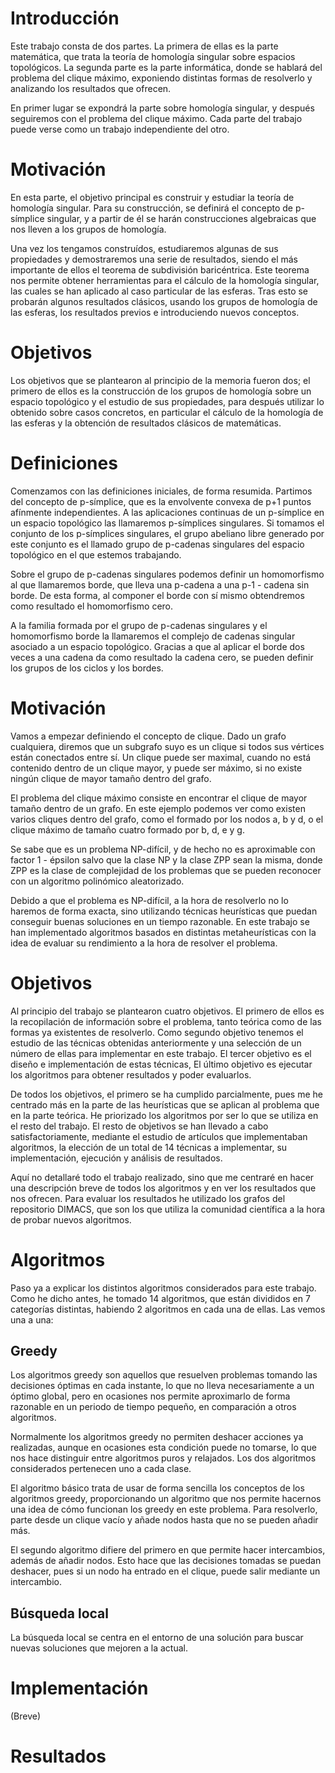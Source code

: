 ---
---

# Introducción

Este trabajo consta de dos partes. La primera de ellas es la parte matemática,
que trata la teoría de homología singular sobre espacios topológicos. La segunda
parte es la parte informática, donde se hablará del problema del clique máximo,
exponiendo distintas formas de resolverlo y analizando los resultados que ofrecen.

En primer lugar se expondrá la parte sobre homología singular, y después seguiremos
con el problema del clique máximo. Cada parte del trabajo puede verse como un trabajo
independiente del otro.

<!---
Homología Singular.
--->


# Motivación

En esta parte, el objetivo principal es construir y estudiar la teoría de homología singular.
Para su construcción, se definirá el concepto de p-símplice singular, y a partir de él se
harán construcciones algebraicas que nos lleven a los grupos de homología.


Una vez los tengamos construídos, estudiaremos algunas de sus propiedades
y demostraremos una serie de resultados, siendo el más importante de ellos el teorema de subdivisión
baricéntrica. Este teorema nos permite obtener herramientas para el cálculo de la homología singular,
las cuales se han aplicado al caso particular de las esferas. Tras esto se probarán algunos resultados
clásicos, usando los grupos de homología de las esferas, los resultados previos e introduciendo
nuevos conceptos.

# Objetivos

Los objetivos que se plantearon al principio de la memoria fueron dos; el primero de ellos es
la construcción de los grupos de homología sobre un espacio topológico y el estudio de sus propiedades,
para después utilizar lo obtenido sobre casos concretos, en particular el cálculo de la homología de
las esferas y la obtención de resultados clásicos de matemáticas.

# Definiciones

Comenzamos con las definiciones iniciales, de forma resumida. Partimos del concepto de p-símplice,
que es la envolvente convexa de p+1 puntos afínmente independientes. A las aplicaciones continuas
de un p-símplice en un espacio topológico las llamaremos p-símplices singulares. Si tomamos el conjunto
de los p-símplices singulares, el grupo abeliano libre generado por este conjunto es el llamado
grupo de p-cadenas singulares del espacio topológico en el que estemos trabajando.

Sobre el grupo de p-cadenas singulares podemos definir un homomorfismo al que llamaremos borde,
que lleva una p-cadena a una p-1 - cadena sin borde. De esta forma, al componer el borde con sí
mismo obtendremos como resultado el homomorfismo cero.

A la familia formada por el grupo de p-cadenas singulares y el homomorfismo borde la llamaremos el
complejo de cadenas singular asociado a un espacio topológico. Gracias a que al aplicar el borde
dos veces a una cadena da como resultado la cadena cero, se pueden definir los grupos de los ciclos
y los bordes.




<!---
  Problema del clique máximo
--->


# Motivación

Vamos a empezar definiendo el concepto de clique. Dado un grafo cualquiera, diremos que un subgrafo
suyo es un clique si todos sus vértices están conectados entre sí. Un clique puede ser maximal, cuando
no está contenido dentro de un clique mayor, y puede ser máximo, si no existe ningún clique de mayor
tamaño dentro del grafo.

El problema del clique máximo consiste en encontrar el clique de mayor tamaño dentro de un grafo.
En este ejemplo podemos ver como existen varios cliques dentro del grafo, como el formado por los
nodos a, b y d, o el clique máximo de tamaño cuatro formado por b, d, e y g.


Se sabe que es un problema NP-difícil, y de hecho no es aproximable con factor 1 - épsilon salvo que
la clase NP y la clase ZPP sean la misma, donde ZPP es la clase de complejidad de los problemas
que se pueden reconocer con un algoritmo polinómico aleatorizado.

Debido a que el problema es NP-difícil, a la hora de resolverlo no lo haremos de forma exacta, sino
utilizando técnicas heurísticas que puedan conseguir buenas soluciones en un tiempo razonable.
En este trabajo se han implementado algoritmos basados en distintas metaheurísticas con la idea
de evaluar su rendimiento a la hora de resolver el problema.


# Objetivos

Al principio del trabajo se plantearon cuatro objetivos. El primero de ellos es la recopilación
de información sobre el problema, tanto teórica como de las formas ya existentes de resolverlo.
Como segundo objetivo tenemos el estudio de las técnicas obtenidas anteriormente y una selección
de un número de ellas para implementar en este trabajo. El tercer objetivo es el diseño e
implementación de estas técnicas, El último objetivo es ejecutar los algoritmos para obtener
resultados y poder evaluarlos.

De todos los objetivos, el primero se ha cumplido parcialmente, pues me he centrado más en la
parte de las heurísticas que se aplican al problema que en la parte teórica. He priorizado
los algoritmos por ser lo que se utiliza en el resto del trabajo. El resto de objetivos se
han llevado a cabo satisfactoriamente, mediante el estudio de artículos que implementaban algoritmos,
la elección de un total de 14 técnicas a implementar, su implementación, ejecución y análisis de resultados.

Aquí no detallaré todo el trabajo realizado, sino que me centraré en hacer una descripción breve
de todos los algoritmos y en ver los resultados que nos ofrecen. Para evaluar los resultados he utilizado
los grafos del repositorio DIMACS, que son los que utiliza la comunidad científica a la hora de probar
nuevos algoritmos.

# Algoritmos

Paso ya a explicar los distintos algoritmos considerados para este trabajo. Como he dicho antes, he
tomado 14 algoritmos, que están divididos en 7 categorías distintas, habiendo 2 algoritmos en cada
una de ellas. Las vemos una a una:

## Greedy

Los algoritmos greedy son aquellos que resuelven problemas tomando las decisiones óptimas
en cada instante, lo que no lleva necesariamente a un óptimo global, pero en ocasiones
nos permite aproximarlo de forma razonable en un periodo de tiempo pequeño, en comparación a
otros algoritmos.

Normalmente los algoritmos greedy no permiten deshacer acciones ya realizadas, aunque en ocasiones
esta condición puede no tomarse, lo que nos hace distinguir entre algoritmos puros y relajados.
Los dos algoritmos considerados pertenecen uno a cada clase.

El algoritmo básico trata de usar de forma sencilla los conceptos de los algoritmos greedy,
proporcionando un algoritmo que nos permite hacernos una idea de cómo funcionan los greedy
en este problema. Para resolverlo, parte desde un clique vacío y añade nodos hasta que no
se pueden añadir más.

El segundo algoritmo difiere del primero en que permite hacer intercambios, además de añadir nodos.
Esto hace que las decisiones tomadas se puedan deshacer, pues si un nodo ha entrado en el clique,
puede salir mediante un intercambio.

## Búsqueda local

La búsqueda local se centra en el entorno de una solución para buscar nuevas soluciones que mejoren a
la actual.  


# Implementación

(Breve)


# Resultados
